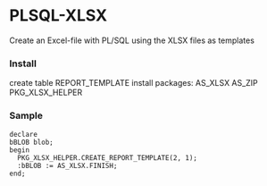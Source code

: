 # PLSQL-XLSX
Create an Excel-file with PL/SQL using the XLSX files as templates

### Install
create table REPORT_TEMPLATE
install packages:
AS_XLSX
AS_ZIP
PKG_XLSX_HELPER

### Sample
```plsql
declare 
bBLOB blob;
begin
  PKG_XLSX_HELPER.CREATE_REPORT_TEMPLATE(2, 1);
  :bBLOB := AS_XLSX.FINISH;
end;
```
